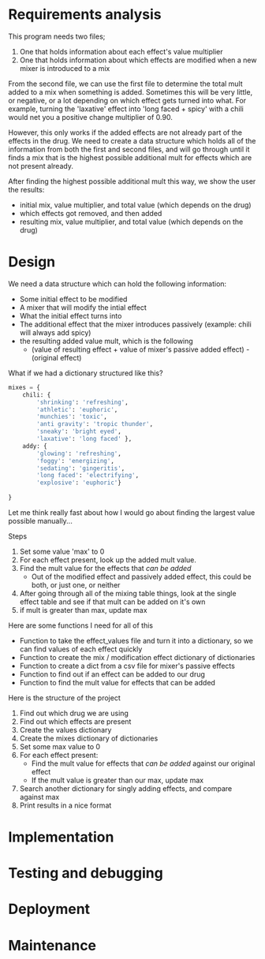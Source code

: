 # Requirements analysis

This program needs two files;
1. One that holds information about each effect's value multiplier
2. One that holds information about which effects are modified when a new mixer is introduced to a mix

From the second file, we can use the first file to determine the total mult added to a mix when something is added.
Sometimes this will be very little, or negative, or a lot depending on which effect gets turned into what. For example, 
turning the 'laxative' effect into 'long faced + spicy' with a chili would net you a positive change multiplier of 0.90.

However, this only works if the added effects are not already part of the effects in the drug. We need to create a data
structure which holds all of the information from both the first and second files, and will go through until it finds a 
mix that is the highest possible additional mult for effects which are not present already.

After finding the highest possible additional mult this way, we show the user the results:
- initial mix, value multiplier, and total value (which depends on the drug)
- which effects got removed, and then added
- resulting mix, value multiplier, and total value (which depends on the drug)

# Design

We need a data structure which can hold the following information:
- Some initial effect to be modified
- A mixer that will modify the intial effect
- What the initial effect turns into
- The additional effect that the mixer introduces passively (example: chili will always add spicy)
- the resulting added value mult, which is the following
  - (value of resulting effect + value of mixer's passive added effect) - (original effect)

What if we had a dictionary structured like this?
```python
mixes = {
    chili: {
        'shrinking': 'refreshing',
        'athletic': 'euphoric',
        'munchies': 'toxic',
        'anti gravity': 'tropic thunder',
        'sneaky': 'bright eyed',
        'laxative': 'long faced' },
    addy: {
        'glowing': 'refreshing',
        'foggy': 'energizing',
        'sedating': 'gingeritis',
        'long faced': 'electrifying',
        'explosive': 'euphoric'}
    
}
```
Let me think really fast about how I would go about finding the largest value possible manually...

Steps
1. Set some value 'max' to 0
2. For each effect present, look up the added mult value. 
3. Find the mult value for the effects that *can be added*
   - Out of the modified effect and passively added effect, this could be both, or just one, or neither
4. After going through all of the mixing table things, look at the single effect table and see if that mult can be added on it's own
5. if mult is greater than max, update max

Here are some functions I need for all of this
- Function to take the effect_values file and turn it into a dictionary, so we can find values of each effect quickly
- Function to create the mix / modification effect dictionary of dictionaries
- Function to create a dict from a csv file for mixer's passive effects
- Function to find out if an effect can be added to our drug
- Function to find the mult value for effects that can be added

Here is the structure of the project

1. Find out which drug we are using
2. Find out which effects are present
3. Create the values dictionary
4. Create the mixes dictionary of dictionaries
5. Set some max value to 0
6. For each effect present:
   - Find the mult value for effects that *can be added* against our original effect
   - If the mult value is greater than our max, update max
7. Search another dictionary for singly adding effects, and compare against max
8. Print results in a nice format

# Implementation



# Testing and debugging

# Deployment

# Maintenance